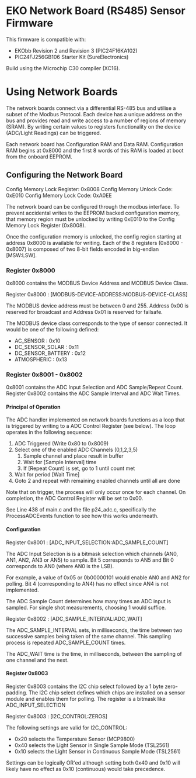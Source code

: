 # EKO Network Board (RS485) Sensor Firmware

This firmware is compatible with:
* EKObb Revision 2 and Revision 3 (PIC24F16KA102)
* PIC24FJ256GB106 Starter Kit (SureElectronics)

Build using the Microchip C30 compiler (XC16).

# Using Network Boards

The network boards connect via a differential RS-485 bus and utilise a subset of the Modbus Protocol. Each device has a unique address on the bus and provides read and write access to a number of regions of memory (SRAM). By writing certain values to registers functionality on the device (ADC/Light Readings) can be triggered.

Each network board has Configuration RAM and Data RAM. Configuration RAM begins at 0x8000 and the first 8 words of this RAM is loaded at boot from the onboard EEPROM. 

## Configuring the Network Board

Config Memory Lock Register: 0x8008 
Config Memory Unlock Code: 0xE010
Config Memory Lock Code: 0xA0EE

The network board can be configured through the modbus interface. To prevent accidental writes to the EEPROM backed configuration memory, that memory region must be unlocked by writing 0xE010 to the Config Memory Lock Register (0x8008).

Once the configuration memory is unlocked, the config region starting at address 0x8000 is available for writing. Each of the 8 registers (0x8000 - 0x8007) is composed of two 8-bit fields encoded in big-endian [MSW:LSW].

### Register 0x8000

0x8000 contains the MODBUS Device Address and MODBUS Device Class.

Register 0x8000 : [MODBUS-DEVICE-ADDRESS:MODBUS-DEVICE-CLASS]

The MODBUS device address must be between 0 and 255. Address 0x00 is reserved for broadcast and Address 0x01 is reserved for failsafe.

The MODBUS device class corresponds to the type of sensor connected. It would be one of the following defined:

* AC_SENSOR : 0x10
* DC_SENSOR_SOLAR : 0x11
* DC_SENSOR_BATTERY : 0x12
* ATMOSPHERIC : 0x13

### Register 0x8001 - 0x8002

0x8001 contains the ADC Input Selection and ADC Sample/Repeat Count. Register 0x8002 contains the ADC Sample Interval and ADC Wait Times.

#### Principal of Operation

The ADC handler implemented on network boards functions as a loop that is triggered by writing to a ADC Control Register (see below). The loop operates in the following sequence:

1. ADC Triggered (Write 0x80 to 0x8009)
2. Select one of the enabled ADC Channels (0,1,2,3,5)
    1. Sample channel and place result in buffer
    2. Wait for [Sample Interval] time
    3. If [Repeat Count] is set, go to 1 until count met
3. Wait for period [Wait Time]
4. Goto 2 and repeat with remaining enabled channels until all are done

Note that on trigger, the process will only occur once for each channel. On completion, the ADC Control Register will be set to 0x00.

See Line 438 of main.c and the file p24_adc.c, specifically the ProcessADCEvents function to see how this works underneath.

#### Configuration

Register 0x8001 : [ADC_INPUT_SELECTION:ADC_SAMPLE_COUNT]

The ADC Input Selection is is a bitmask selection which channels (AN0, AN1, AN2, AN3 or AN5) to sample. Bit 5 corresponds to AN5 and Bit 0 corresponds to AN0 (where AN0 is the LSB).

For example, a value of 0x05 or 0b00000101 would enable AN0 and AN2 for polling. Bit 4 (corresponding to AN4) has no effect since AN4 is not implemented.

The ADC Sample Count determines how many times an ADC input is sampled. For single shot measurements, choosing 1 would suffice.

Register 0x8002 : [ADC_SAMPLE_INTERVAL:ADC_WAIT]

The ADC_SAMPLE_INTERVAL sets, in milliseconds, the time between two successive samples being taken of the same channel. This sampling process is repeated ADC_SAMPLE_COUNT times.

The ADC_WAIT time is the time, in milliseconds, between the sampling of one channel and the next.

#### Register 0x8003

Register 0x8003 contains the I2C chip select followed by a 1 byte zero-padding. The I2C chip select defines which chips are installed on a sensor module and enables them for polling. The register is a bitmask like ADC_INPUT_SELECTION

Register 0x8003 : [I2C_CONTROL:ZEROS]

The following settings are valid for I2C_CONTROL:
* 0x20 selects the Temperature Sensor (MCP9800)
* 0x40 selects the Light Sensor in Single Sample Mode (TSL2561)
* 0x10 selects the Light Sensor in Continuous Sample Mode (TSL2561)

Settings can be logically OR'ed although setting both 0x40 and 0x10 will likely have no effect as 0x10 (continuous) would take precedence.


